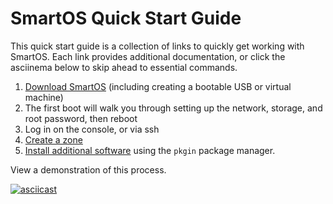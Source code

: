 # SmartOS Quick Start Guide

This quick start guide is a collection of links to quickly get working
with SmartOS. Each link provides additional documentation, or click the
asciinema below to skip ahead to essential commands.

1. [Download SmartOS](download-smartos.md)
   (including creating a bootable USB or virtual machine)
2. The first boot will walk you through setting up the network,
   storage, and root password, then reboot
3. Log in on the console, or via ssh
4. [Create a zone](how-to-create-a-zone.md)
5. [Install additional software](working-with-packages.md)
   using the `pkgin` package manager.

View a demonstration of this process.

[![asciicast](https://asciinema.org/a/156658.svg)](https://asciinema.org/a/156658)
